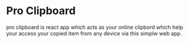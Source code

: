 # Pro Clipboard
pro clipboard is react app which acts as your online clipbord which help your access your copied item from any device via this simplw web app.